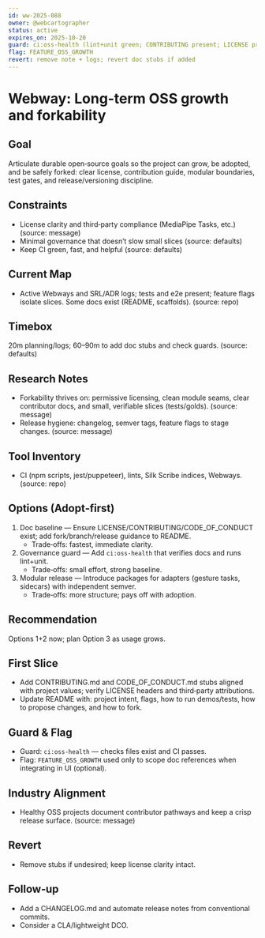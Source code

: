 ```yaml
---
id: ww-2025-088
owner: @webcartographer
status: active
expires_on: 2025-10-20
guard: ci:oss-health (lint+unit green; CONTRIBUTING present; LICENSE present; CODE_OF_CONDUCT present)
flag: FEATURE_OSS_GROWTH
revert: remove note + logs; revert doc stubs if added
---
```

# Webway: Long‑term OSS growth and forkability

## Goal

Articulate durable open‑source goals so the project can grow, be adopted, and be safely forked: clear license, contribution guide, modular boundaries, test gates, and release/versioning discipline.

## Constraints

- License clarity and third‑party compliance (MediaPipe Tasks, etc.) (source: message)
- Minimal governance that doesn’t slow small slices (source: defaults)
- Keep CI green, fast, and helpful (source: defaults)

## Current Map

- Active Webways and SRL/ADR logs; tests and e2e present; feature flags isolate slices. Some docs exist (README, scaffolds). (source: repo)

## Timebox

20m planning/logs; 60–90m to add doc stubs and check guards. (source: defaults)

## Research Notes

- Forkability thrives on: permissive licensing, clean module seams, clear contributor docs, and small, verifiable slices (tests/golds). (source: message)
- Release hygiene: changelog, semver tags, feature flags to stage changes. (source: message)

## Tool Inventory

- CI (npm scripts, jest/puppeteer), lints, Silk Scribe indices, Webways. (source: repo)

## Options (Adopt‑first)

1. Doc baseline — Ensure LICENSE/CONTRIBUTING/CODE_OF_CONDUCT exist; add fork/branch/release guidance to README.
   - Trade‑offs: fastest, immediate clarity.
2. Governance guard — Add `ci:oss-health` that verifies docs and runs lint+unit.
   - Trade‑offs: small effort, strong baseline.
3. Modular release — Introduce packages for adapters (gesture tasks, sidecars) with independent semver.
   - Trade‑offs: more structure; pays off with adoption.

## Recommendation

Options 1+2 now; plan Option 3 as usage grows.

## First Slice

- Add CONTRIBUTING.md and CODE_OF_CONDUCT.md stubs aligned with project values; verify LICENSE headers and third‑party attributions.
- Update README with: project intent, flags, how to run demos/tests, how to propose changes, and how to fork.

## Guard & Flag

- Guard: `ci:oss-health` — checks files exist and CI passes.
- Flag: `FEATURE_OSS_GROWTH` used only to scope doc references when integrating in UI (optional).

## Industry Alignment

- Healthy OSS projects document contributor pathways and keep a crisp release surface. (source: message)

## Revert

- Remove stubs if undesired; keep license clarity intact.

## Follow‑up

- Add a CHANGELOG.md and automate release notes from conventional commits.
- Consider a CLA/lightweight DCO.
